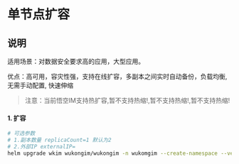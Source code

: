 # 单节点扩容


## 说明

适用场景：对数据安全要求高的应用，大型应用。

优点：高可用，容灾性强，支持在线扩容，多副本之间实时自动备份，负载均衡, 无需手动配置, 快速伸缩

> 注意：当前悟空IM支持热扩容,暂不支持热缩!,暂不支持热缩!,暂不支持热缩!



#### 1. 扩容
```bash
# 可选参数 
# 1.副本数量 replicaCount=1 默认为2
# 2.外部IP externalIP=
helm upgrade wkim wukongim/wukongim -n wukomgim --create-namespace --version 0.1.0 --set replicaCount=3

```